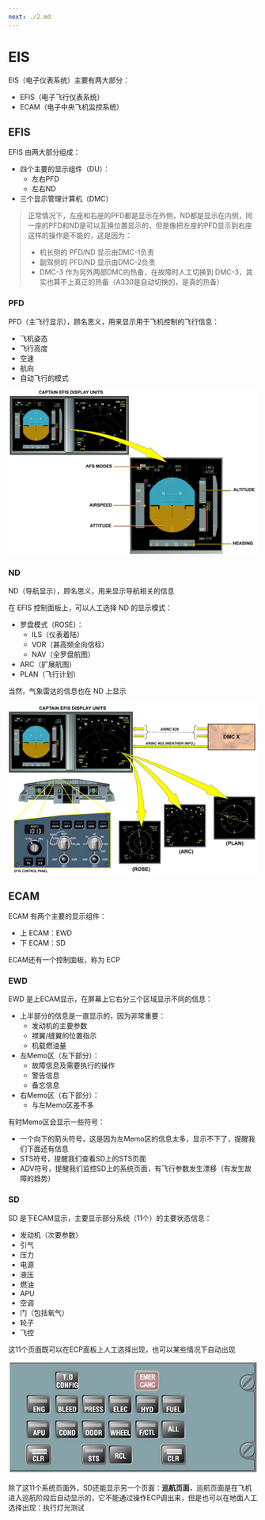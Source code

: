 ```yaml
---
next: ./2.md
---
```

# EIS

EIS（电子仪表系统）主要有两大部分：

- EFIS（电子飞行仪表系统）
- ECAM（电子中央飞机监控系统）

## EFIS

EFIS 由两大部分组成：

- 四个主要的显示组件（DU）：
  - 左右PFD
  - 左右ND
- 三个显示管理计算机（DMC）

> 正常情况下，左座和右座的PFD都是显示在外侧，ND都是显示在内侧，同一座的PFD和ND是可以互换位置显示的，但是像把左座的PFD显示到右座这样的操作是不能的，这是因为：
>
> - 机长侧的 PFD/ND 显示由DMC-1负责
> - 副驾侧的 PFD/ND 显示由DMC-2负责
> - DMC-3 作为另外两部DMC的热备，在故障时人工切换到 DMC-3，其实也算不上真正的热备（A330是自动切换的，是真的热备）

### PFD

PFD（主飞行显示），顾名思义，用来显示用于飞机控制的飞行信息：

- 飞机姿态
- 飞行高度
- 空速
- 航向
- 自动飞行的模式

![PFD显示](./pfd.png)

### ND

ND（导航显示），顾名思义，用来显示导航相关的信息

在 EFIS 控制面板上，可以人工选择 ND 的显示模式：

- 罗盘模式（ROSE）：
  - ILS（仪表着陆）
  - VOR（甚高频全向信标）
  - NAV（全罗盘航图）
- ARC（扩展航图）
- PLAN（飞行计划）

当然，气象雷达的信息也在 ND 上显示

![ND显示](./nd.png)

## ECAM

ECAM 有两个主要的显示组件：

- 上 ECAM：EWD
- 下 ECAM：SD

ECAM还有一个控制面板，称为 ECP

### EWD

EWD 是上ECAM显示，在屏幕上它右分三个区域显示不同的信息：

- 上半部分的信息是一直显示的，因为非常重要：
  - 发动机的主要参数
  - 襟翼/缝翼的位置指示
  - 机载燃油量
- 左Memo区（左下部分）：
  - 故障信息及需要执行的操作
  - 警告信息
  - 备忘信息
- 右Memo区（右下部分）：
  - 与左Memo区差不多

有时Memo区会显示一些符号：

- 一个向下的箭头符号，这是因为左Memo区的信息太多，显示不下了，提醒我们下面还有信息
- STS符号，提醒我们查看SD上的STS页面
- ADV符号，提醒我们监控SD上的系统页面，有飞行参数发生漂移（有发生故障的趋势）

### SD

SD 是下ECAM显示，主要显示部分系统（11个）的主要状态信息：

- 发动机（次要参数）
- 引气
- 压力
- 电源
- 液压
- 燃油
- APU
- 空调
- 门（包括氧气）
- 轮子
- 飞控

这11个页面既可以在ECP面板上人工选择出现，也可以某些情况下自动出现

![ECP面板](./ecp.png)

除了这11个系统页面外，SD还能显示另一个页面：**巡航页面**，巡航页面是在飞机进入巡航阶段后自动显示的，它不能通过操作ECP调出来，但是也可以在地面人工选择出现：执行灯光测试